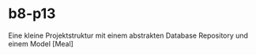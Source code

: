 # b8-p13

Eine kleine Projektstruktur mit einem abstrakten Database Repository und einem Model [Meal]
